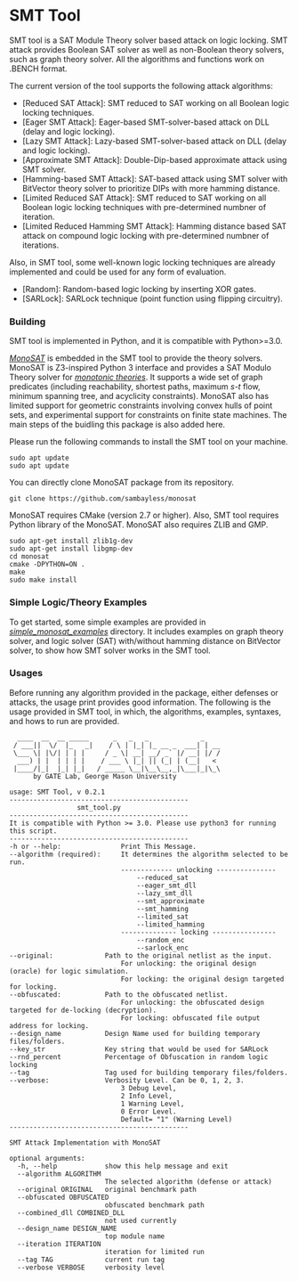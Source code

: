 # SMT Tool
SMT tool is a SAT Module Theory solver based attack on logic locking. 
SMT attack provides Boolean SAT solver as well as non-Boolean theory solvers, such as graph theory solver. 
All the algorithms and functions work on .BENCH format. 

The current version of the tool supports the following attack algorithms: 

- [Reduced SAT Attack]: SMT reduced to SAT working on all Boolean logic locking techniques.
- [Eager SMT Attack]: Eager-based SMT-solver-based attack on DLL (delay and logic locking).
- [Lazy SMT Attack]: Lazy-based SMT-solver-based attack on DLL (delay and logic locking).
- [Approximate SMT Attack]: Double-Dip-based approximate attack using SMT solver.
- [Hamming-based SMT Attack]: SAT-based attack using SMT solver with BitVector theory solver to prioritize DIPs with more hamming distance.
- [Limited Reduced SAT Attack]: SMT reduced to SAT working on all Boolean logic locking techniques with pre-determined numbner of iteration.
- [Limited Reduced Hamming SMT Attack]: Hamming distance based SAT attack on compound logic locking with pre-determined numbner of iterations.

Also, in SMT tool, some well-known logic locking techniques are already implemented and could be used for any form of evaluation. 

- [Random]: Random-based logic locking by inserting XOR gates.
- [SARLock]: SARLock technique (point function using flipping circuitry).

### Building
SMT tool is implemented in Python, and it is compatible with Python>=3.0. 

*[MonoSAT]* is embedded in the SMT tool to provide the theory solvers. MonoSAT is Z3-inspired Python 3 interface and provides a SAT Modulo Theory solver for *[monotonic theories]*. It supports a wide set of graph predicates (including reachability, shortest paths, maximum *s-t* flow, minimum spanning tree, and acyclicity constraints). MonoSAT also has limited support for geometric constraints involving convex hulls of point sets, and experimental support for constraints on finite state machines. The main steps of the buidling this package is also added here. 

Please run the following commands to install the SMT tool on your machine. 

```
sudo apt update
sudo apt update
```

You can directly clone MonoSAT package from its repository. 

```
git clone https://github.com/sambayless/monosat
```

MonoSAT requires CMake (version 2.7 or higher). Also, SMT tool requires Python library of the MonoSAT. MonoSAT also requires ZLIB and GMP. 

```
sudo apt-get install zlib1g-dev
sudo apt-get install libgmp-dev
cd monosat
cmake -DPYTHON=ON .
make
sudo make install
```

### Simple Logic/Theory Examples
To get started, some simple examples are provided in *[simple_monosat_examples]* directory. It includes examples on graph theory solver, and logic solver (SAT) with/without hamming distance on BitVector solver, to show how SMT solver works in the SMT tool.


### Usages

Before running any algorithm provided in the package, either defenses or attacks, the usage print provides good information. The following is the usage provided in SMT tool, in which, the algorithms, examples, syntaxes, and hows to run are provided. 
```
  ____  __  __ _____      _   _   _             _
 / ___||  \/  |_   _|    / \ | |_| |_ __ _  ___| | __
 \___ \| |\/| | | |     / _ \| __| __/ _` |/ __| |/ /
  ___) | |  | | | |    / ___ \ |_| || (_| | (__|   < 
 |____/|_|  |_| |_|   / _____ \__|\__\__,_|\___|_|\_\
      by GATE Lab, George Mason University

usage: SMT Tool, v 0.2.1
---------------------------------------------
                 smt_tool.py
---------------------------------------------
It is compatible with Python >= 3.0. Please use python3 for running this script.
---------------------------------------------
-h or --help:               Print This Message.
--algorithm (required):     It determines the algorithm selected to be run.
                            ------------- unlocking --------------- 
                                --reduced_sat                        
                                --eager_smt_dll                        
                                --lazy_smt_dll                        
                                --smt_approximate                        
                                --smt_hamming                        
                                --limited_sat                        
                                --limited_hamming                        
                            -------------- locking ----------------   
                                --random_enc                                           
                                --sarlock_enc                                            
--original:             Path to the original netlist as the input.
                            For unlocking: the original design (oracle) for logic simulation.
                            For locking: the original design targeted for locking.
--obfuscated:           Path to the obfuscated netlist.
                            For unlocking: the obfuscated design targeted for de-locking (decryption).
                            For locking: obfuscated file output address for locking.
--design_name           Design Name used for building temporary files/folders.
--key_str               Key string that would be used for SARLock
--rnd_percent           Percentage of Obfuscation in random logic locking
--tag                   Tag used for building temporary files/folders.
--verbose:              Verbosity Level. Can be 0, 1, 2, 3.
                            3 Debug Level,
                            2 Info Level,
                            1 Warning Level,
                            0 Error Level.
                            Default= "1" (Warning Level)
---------------------------------------------

SMT Attack Implementation with MonoSAT

optional arguments:
  -h, --help            show this help message and exit
  --algorithm ALGORITHM
                        The selected algorithm (defense or attack)
  --original ORIGINAL   original benchmark path
  --obfuscated OBFUSCATED
                        obfuscated benchmark path
  --combined_dll COMBINED_DLL
                        not used currently
  --design_name DESIGN_NAME
                        top module name
  --iteration ITERATION
                        iteration for limited run
  --tag TAG             current run tag
  --verbose VERBOSE     verbosity level


```









[MonoSAT]: https://github.com/sambayless/monosat
[monotonic theories]: http://www.cs.ubc.ca/labs/isd/Projects/monosat/smmt.pdf
[simple_monosat_examples]: https://github.com/hmkamali/smt/tree/master/simple_monosat_examples





